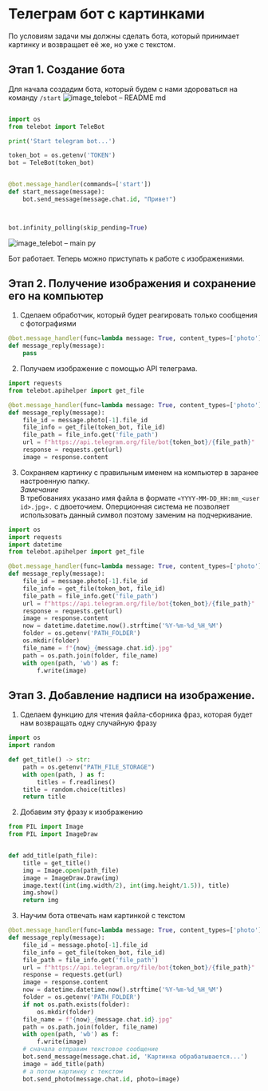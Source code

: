 # Телеграм бот с картинками
По условиям задачи мы должны сделать бота, который принимает картинку и возвращает её же, но уже с текстом.

## Этап 1. Создание бота
Для начала создадим бота, который будем с нами здороваться на команду `/start`
![image_telebot – README md](https://github.com/eshmargunov/image_telebot/assets/12861849/21106bb0-d294-4d30-8e22-90b1d4579565)

```python

import os
from telebot import TeleBot

print('Start telegram bot...')

token_bot = os.getenv('TOKEN')
bot = TeleBot(token_bot)


@bot.message_handler(commands=['start'])
def start_message(message):
    bot.send_message(message.chat.id, "Привет")



bot.infinity_polling(skip_pending=True)
```
![image_telebot – main py](https://github.com/eshmargunov/image_telebot/assets/12861849/0a882456-f4b5-4c8b-bfeb-14be1aee3bd3)

Бот работает. Теперь можно приступать к работе с изображениями.

## Этап 2. Получение изображения и сохранение его на компьютер
1. Сделаем обработчик, который будет реагировать только сообщения с фотографиями
```python
@bot.message_handler(func=lambda message: True, content_types=['photo'])
def message_reply(message):
    pass
```
2. Получаем изображение c помощью API телеграма.
```python
import requests
from telebot.apihelper import get_file

@bot.message_handler(func=lambda message: True, content_types=['photo'])
def message_reply(message):
    file_id = message.photo[-1].file_id
    file_info = get_file(token_bot, file_id)
    file_path = file_info.get('file_path')
    url = f"https://api.telegram.org/file/bot{token_bot}/{file_path}"
    response = requests.get(url)
    image = response.content
```

3. Сохраняем картинку с правильным именем на компьютер в заранее настроенную папку.  
_Замечание_  
В требованиях указано имя файла в формате `«YYYY-MM-DD_HH:mm_<user id>.jpg».` с двоеточием. 
Оперционная система не позволяет использовать данный символ поэтому заменим на подчеркивание.
```python
import os
import requests
import datetime
from telebot.apihelper import get_file

@bot.message_handler(func=lambda message: True, content_types=['photo'])
def message_reply(message):
    file_id = message.photo[-1].file_id
    file_info = get_file(token_bot, file_id)
    file_path = file_info.get('file_path')
    url = f"https://api.telegram.org/file/bot{token_bot}/{file_path}"
    response = requests.get(url)
    image = response.content
    now = datetime.datetime.now().strftime('%Y-%m-%d_%H_%M')
    folder = os.getenv('PATH_FOLDER')
    os.mkdir(folder)
    file_name = f"{now}_{message.chat.id}.jpg"
    path = os.path.join(folder, file_name)
    with open(path, 'wb') as f:
        f.write(image)
```

## Этап 3. Добавление надписи на изображение.
1. Сделаем функцию для чтения файла-сборника фраз, которая будет нам возвращать одну случайную фразу
```python
import os
import random

def get_title() -> str:
    path = os.getenv("PATH_FILE_STORAGE")
    with open(path, ) as f:
        titles = f.readlines()
    title = random.choice(titles)
    return title
```
2. Добавим эту фразу к изображению
```python
from PIL import Image
from PIL import ImageDraw


def add_title(path_file):
    title = get_title()
    img = Image.open(path_file)
    image = ImageDraw.Draw(img)
    image.text((int(img.width/2), int(img.height/1.5)), title)
    img.show()
    return img
```
3. Научим бота отвечать нам картинкой с текстом
```python
@bot.message_handler(func=lambda message: True, content_types=['photo'])
def message_reply(message):
    file_id = message.photo[-1].file_id
    file_info = get_file(token_bot, file_id)
    file_path = file_info.get('file_path')
    url = f"https://api.telegram.org/file/bot{token_bot}/{file_path}"
    response = requests.get(url)
    image = response.content
    now = datetime.datetime.now().strftime('%Y-%m-%d_%H_%M')
    folder = os.getenv('PATH_FOLDER')
    if not os.path.exists(folder):
        os.mkdir(folder)
    file_name = f"{now}_{message.chat.id}.jpg"
    path = os.path.join(folder, file_name)
    with open(path, 'wb') as f:
        f.write(image)
    # сначала отправим текстовое сообщение
    bot.send_message(message.chat.id, 'Картинка обрабатывается...')
    image = add_title(path)
    # а потом картинку с текстом
    bot.send_photo(message.chat.id, photo=image)
```

